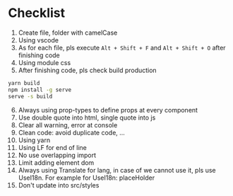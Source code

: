 # Checklist

1. Create file, folder with camelCase
2. Using vscode
3. As for each file, pls execute `Alt + Shift + F` and `Alt + Shift + O` after finishing code
4. Using module css
5. After finishing code, pls check build production

```bash
yarn build
npm install -g serve
serve -s build
```

6. Always using prop-types to define props at every component
7. Use double quote into html, single quote into js
8. Clear all warning, error at console
9. Clean code: avoid duplicate code, ...
10. Using yarn
11. Using LF for end of line
12. No use overlapping import
13. Limit adding element dom
14. Always using Translate for lang, in case of we cannot use it, pls use UseI18n. For example for UseI18n: placeHolder
15. Don't update into src/styles
